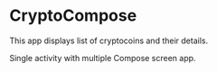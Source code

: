 # CryptoCompose
This app displays list of cryptocoins and their details.

Single activity with multiple Compose screen app.

